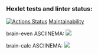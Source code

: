 ### Hexlet tests and linter status:

[![Actions Status](https://github.com/vladLensky/frontend-project-44/workflows/hexlet-check/badge.svg)](https://github.com/vladLensky/frontend-project-44/actions)
[Maintainability]("https://codeclimate.com/github/vladLensky/frontend-project-44/maintainability")

brain-even ASCIINEMA:
<a href="https://asciinema.org/a/N8MJfxC5C9OiipDE79WkXmlmo" target="_blank"><img src="https://asciinema.org/a/N8MJfxC5C9OiipDE79WkXmlmo.svg" /></a>

brain-calc ASCIINEMA:
<a href="https://asciinema.org/a/WfuNPuuyD1ldaMo2EvF52wZdU" target="_blank"><img src="https://asciinema.org/a/WfuNPuuyD1ldaMo2EvF52wZdU.svg" /></a>
